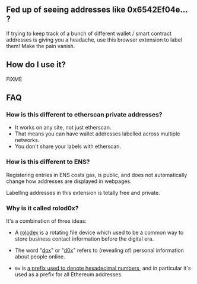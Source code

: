 ## Fed up of seeing addresses like 0x6542Ef04e... ?

If trying to keep track of a bunch of different wallet / smart
contract addresses is giving you a headache, use this browser
extension to label them!  Make the pain vanish.

## How do I use it?

FIXME

## FAQ

### How is this different to etherscan private addresses?

- It works on any site, not just etherscan.
- That means you can have wallet addresses labelled across
  multiple networks.
- You don't share your labels with etherscan.

### How is this different to ENS?

Registering entries in ENS costs gas, is public, and does not automatically
change how addresses are displayed in webpages.

Labelling addresses in this extension is totally free and private.

### Why is it called rolod0x?

It's a combination of three ideas:

- A [rolodex](https://en.wikipedia.org/wiki/Rolodex) is a rotating
  file device which used to be a common way to store business contact
  information before the digital era.

- The word
  "[dox](https://www.urbandictionary.com/define.php?term=dox)" or
  "[d0x](https://www.urbandictionary.com/define.php?term=d0x)" refers
  to (revealing of) personal information about people online.

- `0x` is [a prefix used to denote hexadecimal
  numbers](https://stackoverflow.com/questions/2670639/why-are-hexadecimal-numbers-prefixed-with-0x),
  and in particular it's used as a prefix for all Ethereum addresses.
